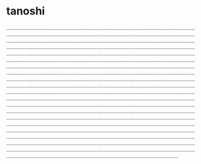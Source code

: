# tanoshi
.................................................................................................................................................................................................................................................................................................................................................................................................................................................................................................................................................................................................................................................................................................................................................................................................................................................................................................................................................................................................................................................................................................................................................................................................................................................................................................................................................................................................................................................................................................................................................................................................................................................................................................................................................................................................................................................................................................................................................................................................................................................................................................................................................................................................................................................................................................................................................................................................................................................................................................................................................................................................................................................................................................